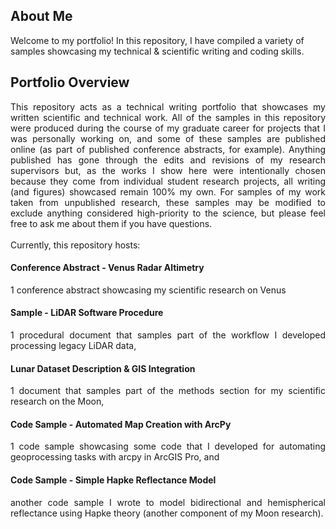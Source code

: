 ## About Me
Welcome to my portfolio! In this repository, I have compiled a variety of samples showcasing my technical & scientific writing and coding skills.

## Portfolio Overview
<div align="justify"> This repository acts as a technical writing portfolio that showcases my written scientific and technical work. All of the samples in this repository were produced during the course of my graduate career for projects that I was personally working on, and some of these samples are published online (as part of published conference abstracts, for example). Anything published has gone through the edits and revisions of my research supervisors but, as the works I show here were intentionally chosen because they come from individual student research projects, all writing (and figures) showcased remain 100% my own. For samples of my work taken from unpublished research, these samples may be modified to exclude anything considered high-priority to the science, but please feel free to ask me about them if you have questions. </div>
<br>
<div align="justify"> Currently, this repository hosts:
  <br><h4> Conference Abstract - Venus Radar Altimetry </h4>
  1 conference abstract showcasing my scientific research on Venus
  <br><h4> Sample - LiDAR Software Procedure  </h4>
  1 procedural document that samples part of the workflow I developed processing legacy LiDAR data, 
  <br><h4> Lunar Dataset Description & GIS Integration </h4>
  1 document that samples part of the methods section for my scientific research on the Moon, 
  <br><h4> Code Sample - Automated Map Creation with ArcPy </h4>
  1 code sample showcasing some code that I developed for automating geoprocessing tasks with arcpy in ArcGIS Pro, and 
  <br><h4> Code Sample - Simple Hapke Reflectance Model </h4>
  another code sample I wrote to model bidirectional and hemispherical reflectance using Hapke theory (another component of my Moon research). 
</div>

